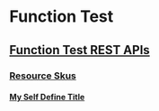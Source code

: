 # Function Test
## [Function Test REST APIs](../docs-ref-index/index.md)
### [Resource Skus](function-test/ResourceSkus.yml)
#### [My Self Define Title](function-test/ResourceSkus/ListSkus.yml)

